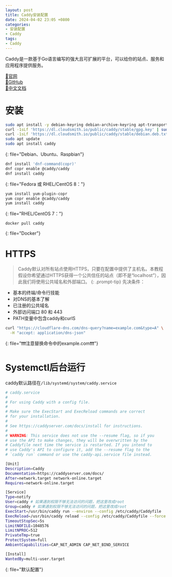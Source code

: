 ```yaml
---
layout: post
title: Caddy安装配置
date: 2024-04-02 23:05 +0800
categories:
- 安装配置
- Caddy
tags:
- Caddy
---
```

Caddy是一款基于Go语言编写的强大且可扩展的平台，可以给你的站点、服务和应用程序提供服务。

[🔗官网](https://caddyserver.com/)  
[🔗GitHub](https://github.com/caddyserver/caddy)  
[🔗中文文档](https://caddy2.dengxiaolong.com/docs/)  
# 安装
```zsh
sudo apt install -y debian-keyring debian-archive-keyring apt-transport-https
curl -1sLf 'https://dl.cloudsmith.io/public/caddy/stable/gpg.key' | sudo gpg --dearmor -o /usr/share/keyrings/caddy-stable-archive-keyring.gpg
curl -1sLf 'https://dl.cloudsmith.io/public/caddy/stable/debian.deb.txt' | sudo tee /etc/apt/sources.list.d/caddy-stable.list
sudo apt update
sudo apt install caddy
```
{: file="Debian、Ubuntu、Raspbian"}

```zsh
dnf install 'dnf-command(copr)'
dnf copr enable @caddy/caddy
dnf install caddy
```
{: file="Fedora 或 RHEL/CentOS 8："}
```zsh
yum install yum-plugin-copr
yum copr enable @caddy/caddy
yum install caddy
```
{: file="RHEL/CentOS 7："}

```zsh
docker pull caddy
```
{: file="Docker"}

# HTTPS
> Caddy默认对所有站点使用HTTPS，只要在配置中提供了主机名。本教程假设你希望通过HTTPS获得一个公共信任的站点（即不是“localhost”），因此我们将使用公共域名和外部端口。
{: .prompt-tip}
先决条件：
- 基本的终端/命令行技能
- 对DNS的基本了解
- 已注册的公共域名
- 外部访问端口 80 和 443
- PATH变量中包含caddy和curlS

```zsh
curl "https://cloudflare-dns.com/dns-query?name=example.com&type=A" \
  -H "accept: application/dns-json"
```
{: file="❗️❗️❗️注意替换命令中的example.com❗️❗️❗️"}

# Systemctl后台运行
caddy默认路径在`/lib/systemd/system/caddy.service`
```zsh
# caddy.service
#
# For using Caddy with a config file.
#
# Make sure the ExecStart and ExecReload commands are correct
# for your installation.
#
# See https://caddyserver.com/docs/install for instructions.
#
# WARNING: This service does not use the --resume flag, so if you
# use the API to make changes, they will be overwritten by the
# Caddyfile next time the service is restarted. If you intend to
# use Caddy's API to configure it, add the --resume flag to the
# `caddy run` command or use the caddy-api.service file instead.

[Unit]
Description=Caddy
Documentation=https://caddyserver.com/docs/
After=network.target network-online.target
Requires=network-online.target

[Service]
Type=notify
User=caddy # 如果遇到权限不够无法访问的问题，把这里改成root
Group=caddy # 如果遇到权限不够无法访问的问题，把这里改成root
ExecStart=/usr/bin/caddy run --environ --config /etc/caddy/Caddyfile
ExecReload=/usr/bin/caddy reload --config /etc/caddy/Caddyfile --force
TimeoutStopSec=5s
LimitNOFILE=1048576
LimitNPROC=512
PrivateTmp=true
ProtectSystem=full
AmbientCapabilities=CAP_NET_ADMIN CAP_NET_BIND_SERVICE

[Install]
WantedBy=multi-user.target
```
{: file="默认配置"}